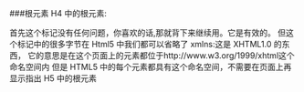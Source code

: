 <!--
 * @Author: liuZiHao Nero
 * @Github: https://github.com/nero90011
 * @E-mail: 601412402@qq.com
 * @Company: myself
 * @Date: 2019-06-03 12:20:58
 * @LastEditTime: 2019-08-08 16:42:26
 * @LastEditors: Do not edit
 * @Description: 
 -->
###根元素
H4 中的根元素:
<html xmlns="http://www.w3.org/1999/xhtml">
首先这个标记没有任何问题，你喜欢的话,那就背下来继续用。它是有效的。
但这个标记中的很多字节在 Html5 中我们都可以省略了
xmlns:这是 XHTML1.0 的东西，
它的意思是在这个页面上的元素都位于http://www.w3.org/1999/xhtml这个命名空间内
但是 HTML5 中的每个元素都具有这个命名空间，不需要在页面上再显示指出
H5 中的根元素
<html></html>
